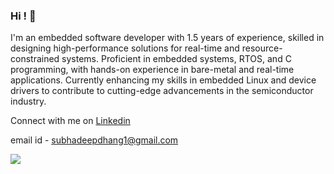### Hi ! 👋

<!--
**imrealsd/imrealsd** is a ✨ _special_ ✨ repository because its `README.md` (this file) appears on your GitHub profile.

Here are some ideas to get you started:

- 🔭 I’m currently working on ...
- 🌱 I’m currently learning ...
- 👯 I’m looking to collaborate on ...
- 🤔 I’m looking for help with ...
- 💬 Ask me about ...
- 📫 How to reach me: ...
- 😄 Pronouns: ...
- ⚡ Fun fact: ...
-->


I'm an embedded software developer with 1.5 years of experience, skilled in designing high-performance solutions for real-time and resource-constrained systems. Proficient in embedded systems, RTOS, and C programming, with hands-on experience in bare-metal and real-time applications. Currently enhancing my skills in embedded Linux and device drivers to contribute to cutting-edge advancements in the semiconductor industry.

Connect with me on [Linkedin] 

email id - subhadeepdhang1@gmail.com

<a href="https://github.com/antonkomarev/github-profile-views-counter">
    <img src="https://komarev.com/ghpvc/?username=imrealsd&style=for-the-badge">
</a>

[Linkedin]: https://www.linkedin.com/in/subhadeep-dhang/
  
